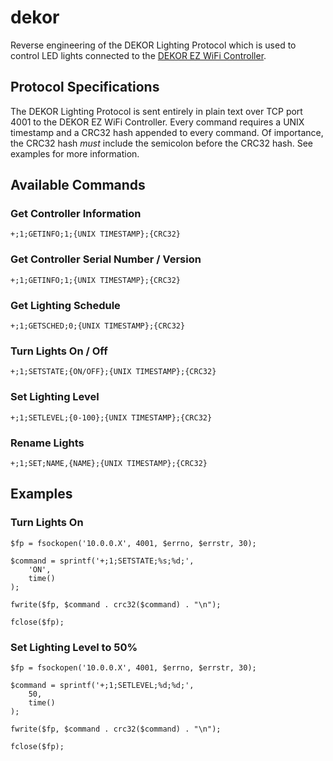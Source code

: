 # dekor
Reverse engineering of the DEKOR Lighting Protocol which is used to control LED lights connected to the [DEKOR EZ WiFi Controller](http://www.dekorlighting.com/store/our-collections/led-lighting-controllers/ez-wifi-dimmer-lighting-controller.html).

## Protocol Specifications
The DEKOR Lighting Protocol is sent entirely in plain text over TCP port 4001 to the DEKOR EZ WiFi Controller. Every command requires a UNIX timestamp and a CRC32 hash appended to every command. Of importance, the CRC32 hash *must* include the semicolon before the CRC32 hash. See examples for more information.

## Available Commands
### Get Controller Information
`+;1;GETINFO;1;{UNIX TIMESTAMP};{CRC32}`

### Get Controller Serial Number / Version
`+;1;GETINFO;1;{UNIX TIMESTAMP};{CRC32}`

### Get Lighting Schedule
`+;1;GETSCHED;0;{UNIX TIMESTAMP};{CRC32}`

### Turn Lights On / Off
`+;1;SETSTATE;{ON/OFF};{UNIX TIMESTAMP};{CRC32}`

### Set Lighting Level
`+;1;SETLEVEL;{0-100};{UNIX TIMESTAMP};{CRC32}`

### Rename Lights
`+;1;SET;NAME,{NAME};{UNIX TIMESTAMP};{CRC32}`

## Examples
### Turn Lights On
````
$fp = fsockopen('10.0.0.X', 4001, $errno, $errstr, 30);

$command = sprintf('+;1;SETSTATE;%s;%d;',
    'ON',
    time()
);

fwrite($fp, $command . crc32($command) . "\n");

fclose($fp);
````

### Set Lighting Level to 50%
````
$fp = fsockopen('10.0.0.X', 4001, $errno, $errstr, 30);

$command = sprintf('+;1;SETLEVEL;%d;%d;',
    50,
    time()
);

fwrite($fp, $command . crc32($command) . "\n");

fclose($fp);
````
